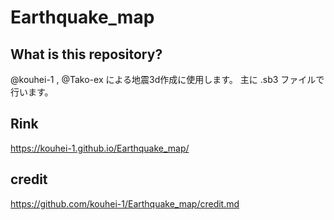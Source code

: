 # Earthquake_map
## What is this repository?
@kouhei-1 , @Tako-ex による地震3d作成に使用します。
主に .sb3 ファイルで行います。
## Rink
https://kouhei-1.github.io/Earthquake_map/
## credit
https://github.com/kouhei-1/Earthquake_map/credit.md
